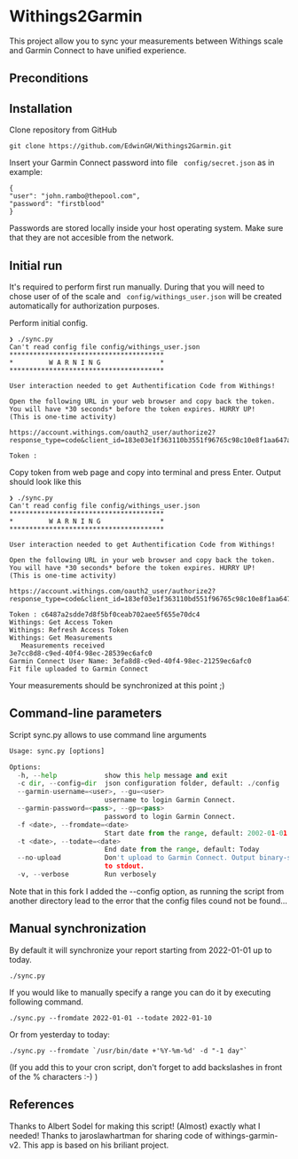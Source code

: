 # Withings2Garmin

This project allow you to sync your measurements between Withings scale and Garmin Connect to have unified experience.

## Preconditions

## Installation

Clone repository from GitHub

```
git clone https://github.com/EdwinGH/Withings2Garmin.git
```
Insert your Garmin Connect password into file ``` config/secret.json``` as in example:

``` 
{
"user": "john.rambo@thepool.com",
"password": "firstblood"
}
``` 

Passwords are stored locally inside your host operating system. Make sure that they are not accesible from the network. 

## Initial run



It's required to perform first run manually. During that you will need to chose user of of the scale and ``` config/withings_user.json``` will be created automatically for authorization purposes.

Perform initial config.

```
❯ ./sync.py
Can't read config file config/withings_user.json
***************************************
*         W A R N I N G               *
***************************************

User interaction needed to get Authentification Code from Withings!

Open the following URL in your web browser and copy back the token. You will have *30 seconds* before the token expires. HURRY UP!
(This is one-time activity)

https://account.withings.com/oauth2_user/authorize2?response_type=code&client_id=183e03e1f363110b3551f96765c98c10e8f1aa647a37067a1cb64bbbaf491626&state=OK&scope=user.metrics&redirect_uri=https://wieloryb.uk.to/withings/withings.html&

Token :  
```

Copy token from web page and copy into terminal and press Enter. Output should look like this 
```
❯ ./sync.py
Can't read config file config/withings_user.json
***************************************
*         W A R N I N G               *
***************************************

User interaction needed to get Authentification Code from Withings!

Open the following URL in your web browser and copy back the token. You will have *30 seconds* before the token expires. HURRY UP!
(This is one-time activity)

https://account.withings.com/oauth2_user/authorize2?response_type=code&client_id=183ef03e1f363110bd551f96765c98c10e8f1aa647a37067a1cb64bbbaf491626&state=OK&scope=user.metrics&redirect_uri=https://wieloryb.uk.to/withings/withings.html&

Token : c6487a2sdde7d8f5bf0ceab702aee5f655e70dc4
Withings: Get Access Token
Withings: Refresh Access Token
Withings: Get Measurements
   Measurements received
3e7cc8d8-c9ed-40f4-98ec-28539ec6afc0
Garmin Connect User Name: 3efa8d8-c9ed-40f4-98ec-21259ec6afc0
Fit file uploaded to Garmin Connect
```

Your measurements should be synchronized at this point ;) 

## Command-line parameters

Script sync.py allows to use command line arguments 

```./sync.py --help
Usage: sync.py [options]

Options:
  -h, --help            show this help message and exit
  -c dir, --config=dir  json configuration folder, default: ./config
  --garmin-username=<user>, --gu=<user>
                        username to login Garmin Connect.
  --garmin-password=<pass>, --gp=<pass>
                        password to login Garmin Connect.
  -f <date>, --fromdate=<date>
                        Start date from the range, default: 2002-01-01
  -t <date>, --todate=<date>
                        End date from the range, default: Today
  --no-upload           Don't upload to Garmin Connect. Output binary-strings
                        to stdout.
  -v, --verbose         Run verbosely
```

Note that in this fork I added the --config option, as running the script from another directory lead to the error that the config files cound not be found...

## Manual synchronization

By default it will synchronize your report starting from 2022-01-01 up to today. 

```./sync.py```

If you would like to manually specify a range you can do it by executing following command.

```./sync.py --fromdate 2022-01-01 --todate 2022-01-10```

Or from yesterday to today:

```./sync.py --fromdate `/usr/bin/date +'%Y-%m-%d' -d "-1 day"` ```

(If you add this to your cron script, don't forget to add backslashes in front of the % characters :-) )

## References

Thanks to Albert Sodel for making this script! (Almost) exactly what I needed!
Thanks to jaroslawhartman for sharing code of withings-garmin-v2. This app is based on his briliant project.
